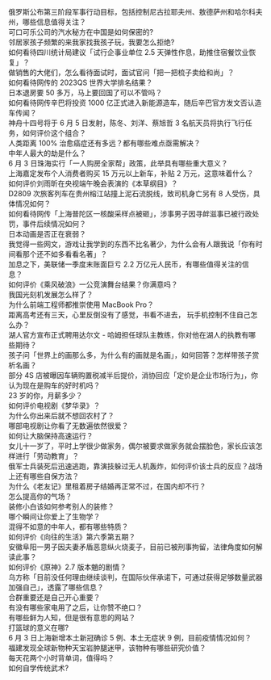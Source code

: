 俄罗斯公布第三阶段军事行动目标，包括控制尼古拉耶夫州、敖德萨州和哈尔科夫州，哪些信息值得关注？  
可口可乐公司的汽水秘方在中国是如何保密的?  
邻居家孩子频繁的来我家找我孩子玩，我要怎么拒绝?  
如何看待四川统计局建议「试行企事业单位 2.5 天弹性作息，助推住宿餐饮业恢复」？  
做销售的大佬们，怎么看待面试时，面试官问「把一把梳子卖给和尚」？  
如何看待网传的 2023QS 世界大学排名结果？  
日本退房要 50 多万，马上要回国了可以不管吗？  
如何看待网传辛巴将投资 1000 亿正式进入新能源造车，随后辛巴官方发文否认造车传闻？  
神舟十四号将于 6 月 5 日发射，陈冬、刘洋、蔡旭哲 3 名航天员将执行飞行任务，如何评价这个组合？  
人类距离 100% 治愈癌症还有多远？都有哪些难点亟需解决？  
中年人最大的劫是什么？  
6 月 3 日珠海实行「一人购房全家帮」政策，此举具有哪些重大意义？  
上海嘉定发布个人消费者购买 15 万元以上新车，补贴 2 万元，这意味着什么？  
如何评价刘雨昕在央视端午晚会表演的《本草纲目》？  
D2809 次旅客列车在贵州榕江站撞上泥石流脱线，致司机身亡另有 8 人受伤，具体情况如何？  
如何看待网传「上海普陀区一核酸采样点被砸」，涉事男子因寻衅滋事已被行政处罚，事件后续情况如何？  
日本动画是否正在衰弱？  
我觉得一些网文，游戏让我学到的东西不比名著少，为什么会有人跟我说「你有时间看那个还不如多看看名著」？  
加息之下，美联储一季度末账面巨亏 2.2 万亿元人民币，有哪些值得关注的信息？  
如何评价《乘风破浪》一公竞演舞台结果？你满意吗？  
我国光刻机发展怎么样了？  
为什么前端工程师都推崇使用 MacBook Pro？  
距离高考还有三天，心里反倒没有了感觉，书看不进去， 玩手机控制不住自己怎么办？  
湖人官方宣布正式聘用达尔文 - 哈姆担任球队主教练，你对他在湖人的执教有哪些期待？  
孩子问「世界上的画那么多，为什么有的画就是名画」，如何回答？怎样带孩子赏析名画？  
部分 4S 店被曝因车辆购置税减半后提价，消协回应「定价是企业市场行为」，你认为现在是购车的好时机吗？  
23 岁的你，月薪多少？  
如何评价电视剧《梦华录》？  
为什么你出来后就不想回农村了？  
哪部电视剧让你看了无数遍依然很爱？  
如何让大脑保持高速运行？  
女儿十一岁了，平时上学很少做家务，偶尔被要求做家务就会摆脸色，家长应该怎样进行「劳动教育」？  
俄军士兵装死后迅速逃跑，靠演技躲过无人机轰炸，如何评价该士兵的反应？战场上还有哪些自保方法？  
为什么《老友记》里租着房子结婚再正常不过，在国内却不行？  
怎么提高你的气场？  
装修小白该如何参考别人的装修？  
哪个瞬间让你爱上了生物学？  
混得不如意的中年人，都有哪些特质？  
如何评价《向往的生活》第六季第五期？  
安徽阜阳一男子因夫妻矛盾恶意纵火烧麦子，目前已被刑事拘留，法律角度如何解读此事？  
如何评价《原神》2.7 版本魈的剧情？  
乌方称「目前没任何理由继续谈判，在国际伙伴承诺下，可通过获得足够数量武器加强自己」，透露了哪些信息？  
合群重要还是自己开心重要？  
有没有哪些家电用了之后，让你赞不绝口？  
有哪些鲜为人知，但是很有意思的网站？  
打篮球的意义在哪?  
6 月 3 日上海新增本土新冠确诊 5 例、本土无症状 9 例，目前疫情情况如何？  
福建发现全球新物种天宝岩肿腿迷甲，该物种有哪些研究价值？  
每天花两个小时背单词，值得吗？  
如何自学传统武术?  

